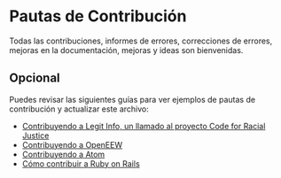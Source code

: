 # Pautas de Contribución

Todas las contribuciones, informes de errores, correcciones de errores, mejoras en la documentación, mejoras y ideas son bienvenidas.

## Opcional
Puedes revisar las siguientes guías para ver ejemplos de pautas de contribución y actualizar este archivo:

- [Contribuyendo a Legit Info, un llamado al proyecto Code for Racial Justice](https://example.com)
- [Contribuyendo a OpenEEW](https://example.com)
- [Contribuyendo a Atom](https://example.com)
- [Cómo contribuir a Ruby on Rails](https://example.com)
